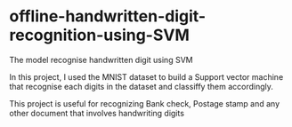 # offline-handwritten-digit-recognition-using-SVM
The model recognise handwritten digit using SVM

In this project, I used the MNIST dataset to build a Support vector machine that recognise each digits in the dataset and classiffy them accordingly.


This project is useful for recognizing Bank check, Postage stamp and any other document that involves handwriting digits
